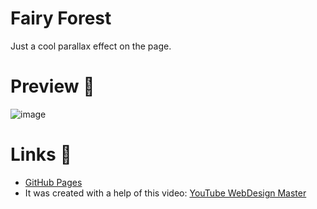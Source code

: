 # Fairy Forest
Just a cool parallax effect on the page.

# Preview :newspaper:

![image](https://user-images.githubusercontent.com/70683676/192105528-0876a309-4590-41f7-b393-96ea243288eb.png)

# Links :link:

- [GitHub Pages](https://catsbyy.github.io/fairy-forest/)
- It was created with a help of this video: [YouTube WebDesign Master](https://www.youtube.com/watch?v=F5ZKI-g-_qo&ab_channel=WebDesignMaster)
